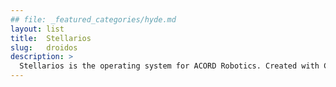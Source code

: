 ```yaml
---
## file: _featured_categories/hyde.md
layout: list
title:  Stellarios
slug:   droidos
description: >
  Stellarios is the operating system for ACORD Robotics. Created with C++, Python, HTML & Javascript
---
```




